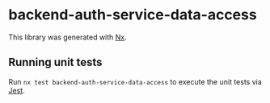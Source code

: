 # backend-auth-service-data-access

This library was generated with [Nx](https://nx.dev).

## Running unit tests

Run `nx test backend-auth-service-data-access` to execute the unit tests via [Jest](https://jestjs.io).
